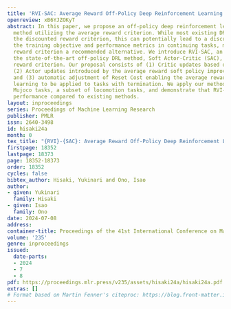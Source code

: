 ```yaml
---
title: 'RVI-SAC: Average Reward Off-Policy Deep Reinforcement Learning'
openreview: xB6YJZOKyT
abstract: In this paper, we propose an off-policy deep reinforcement learning (DRL)
  method utilizing the average reward criterion. While most existing DRL methods employ
  the discounted reward criterion, this can potentially lead to a discrepancy between
  the training objective and performance metrics in continuing tasks, making the average
  reward criterion a recommended alternative. We introduce RVI-SAC, an extension of
  the state-of-the-art off-policy DRL method, Soft Actor-Critic (SAC), to the average
  reward criterion. Our proposal consists of (1) Critic updates based on RVI Q-learning,
  (2) Actor updates introduced by the average reward soft policy improvement theorem,
  and (3) automatic adjustment of Reset Cost enabling the average reward reinforcement
  learning to be applied to tasks with termination. We apply our method to the Gymnasium’s
  Mujoco tasks, a subset of locomotion tasks, and demonstrate that RVI-SAC shows competitive
  performance compared to existing methods.
layout: inproceedings
series: Proceedings of Machine Learning Research
publisher: PMLR
issn: 2640-3498
id: hisaki24a
month: 0
tex_title: "{RVI}-{SAC}: Average Reward Off-Policy Deep Reinforcement Learning"
firstpage: 18352
lastpage: 18373
page: 18352-18373
order: 18352
cycles: false
bibtex_author: Hisaki, Yukinari and Ono, Isao
author:
- given: Yukinari
  family: Hisaki
- given: Isao
  family: Ono
date: 2024-07-08
address:
container-title: Proceedings of the 41st International Conference on Machine Learning
volume: '235'
genre: inproceedings
issued:
  date-parts:
  - 2024
  - 7
  - 8
pdf: https://proceedings.mlr.press/v235/assets/hisaki24a/hisaki24a.pdf
extras: []
# Format based on Martin Fenner's citeproc: https://blog.front-matter.io/posts/citeproc-yaml-for-bibliographies/
---
```

